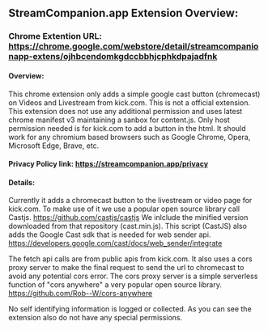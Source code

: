 ## StreamCompanion.app Extension Overview:
### Chrome Extention URL: https://chrome.google.com/webstore/detail/streamcompanionapp-extens/ojhbcendomkgdccbbhjcphkdpajadfnk

#### Overview: 
This chrome extension only adds a simple google cast button (chromecast) on Videos and Livestream from kick.com. This is not a official extension.
This extension does not use any additional permission and uses latest chrome manifest v3 maintaining a sanbox for content.js. Only host permission needed is for kick.com to add a button in the html. It should work for any chromium based browsers such as Google Chrome, Opera, Microsoft Edge, Brave, etc.

#### Privacy Policy link: https://streamcompanion.app/privacy

#### Details:
Currently it adds a chromecast button to the livestream or video page for kick.com.
To make use of it we use a popular open source library call Castjs. https://github.com/castjs/castjs
We inlclude the minified version downloaded from that repository (cast.min.js).
This script (CastJS) also adds the Google Cast sdk that is needed for web sender api. https://developers.google.com/cast/docs/web_sender/integrate

The fetch api calls are from public apis from kick.com.
It also uses a cors proxy server to make the final request to send the url to chromecast to avoid any potential cors error. 
The cors proxy server is a simple serverless function of "cors anywhere" a very popular open source library. https://github.com/Rob--W/cors-anywhere

No self identifying information is logged or collected. As you can see the extension also do not have any special permissions.

